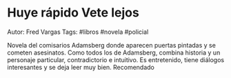 # Huye rápido Vete lejos

Autor: Fred Vargas
Tags: #libros #novela #policial 

Novela del comisarios Adamsberg donde aparecen puertas pintadas y se cometen asesinatos. Como todos los de Adamsberg, combina historia y un personaje particular, contradictorio e intuitivo. Es entretenido, tiene diálogos interesantes y se deja leer muy bien. Recomendado